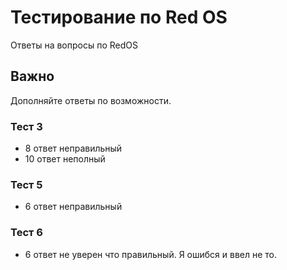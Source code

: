 # Тестирование по Red OS
Ответы на вопросы по RedOS

## Важно
Дополняйте ответы по возможности.

### Тест 3
- 8 ответ неправильный
- 10 ответ неполный

### Тест 5
- 6 ответ неправильный

### Тест 6
- 6 ответ не уверен что правильный. Я ошибся и ввел не то.
